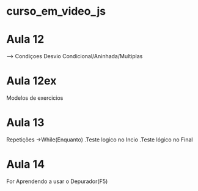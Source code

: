 # curso_em_video_js

# Aula 12
--> Condiçoes Desvio Condicional/Aninhada/Multiplas
# Aula 12ex
Modelos de exercicios

# Aula 13
Repetições
->While(Enquanto)
.Teste logico no Incio
.Teste lógico no Final

# Aula 14
For
Aprendendo a usar o Depurador(F5)

